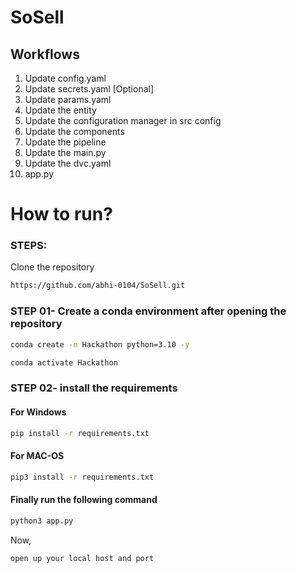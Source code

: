 # SoSell


## Workflows

1. Update config.yaml
2. Update secrets.yaml [Optional]
3. Update params.yaml
4. Update the entity
5. Update the configuration manager in src config
6. Update the components
7. Update the pipeline 
8. Update the main.py
9. Update the dvc.yaml
10. app.py

# How to run?
### STEPS:

Clone the repository

```bash
https://github.com/abhi-0104/SoSell.git
```
### STEP 01- Create a conda environment after opening the repository

```bash
conda create -n Hackathon python=3.10 -y
```

```bash
conda activate Hackathon
```

### STEP 02- install the requirements

#### For Windows
```bash
pip install -r requirements.txt
```

#### For MAC-OS
```bash
pip3 install -r requirements.txt
```

#### Finally run the following command
```bash
python3 app.py
```

Now,
```bash
open up your local host and port
```

